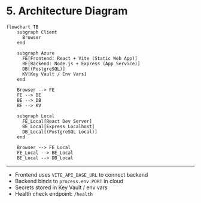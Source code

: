 # 5. Architecture Diagram

```mermaid
flowchart TB
    subgraph Client
      Browser
    end

    subgraph Azure
      FE[Frontend: React + Vite (Static Web App)]
      BE[Backend: Node.js + Express (App Service)]
      DB[(PostgreSQL)]
      KV[Key Vault / Env Vars]
    end

    Browser --> FE
    FE --> BE
    BE --> DB
    BE --> KV

    subgraph Local
      FE_Local[React Dev Server]
      BE_Local[Express Localhost]
      DB_Local[(PostgreSQL Local)]
    end

    Browser --> FE_Local
    FE_Local --> BE_Local
    BE_Local --> DB_Local
```

---

- Frontend uses `VITE_API_BASE_URL` to connect backend  
- Backend binds to `process.env.PORT` in cloud  
- Secrets stored in Key Vault / env vars  
- Health check endpoint: `/health`
